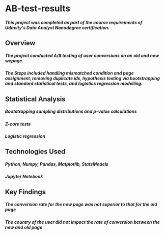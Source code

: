 # AB-test-results
##### This project was completed as part of the course requirements of Udacity's Data Analyst Nanodegree certification.

## Overview
##### The project conducted A/B testing of user conversions on an old and new wepage.

##### The Steps included handling mismatched condition and page assignment, removing duplicate ids, hypothesis testing via bootstrapping and standard statistical tests, and logistics regression modelling.

## Statistical Analysis
##### Bootstrapping sampling distributions and p-value calculations
##### Z-core tests
##### Logistic regression

## Technologies Used
##### Python, Numpy, Pandas, Matplotlib, StatsModels
##### Jupyter Notebook

## Key Findings
##### The conversion rate for the new page was not superior to that for the old page
##### The country of the user did not impact the rate of conversion between the new and old page
